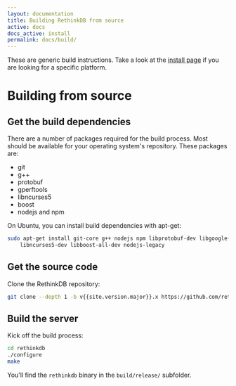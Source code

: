 ```yaml
---
layout: documentation
title: Building RethinkDB from source
active: docs
docs_active: install
permalink: docs/build/
---
```


These are generic build instructions. Take a look at the [install page](/docs/install/)
if you are looking for a specific platform.

# Building from source #

## Get the build dependencies ##

There are a number of packages required for the build process. Most
should be available for your operating system's repository. These packages are:

- git
- g++
- protobuf
- gperftools
- libncurses5
- boost
- nodejs and npm


On Ubuntu, you can install build dependencies with apt-get:

```bash
sudo apt-get install git-core g++ nodejs npm libprotobuf-dev libgoogle-perftools-dev \
    libncurses5-dev libboost-all-dev nodejs-legacy
```

## Get the source code ##
Clone the RethinkDB repository:

```bash
git clone --depth 1 -b v{{site.version.major}}.x https://github.com/rethinkdb/rethinkdb.git
```

## Build the server ##

Kick off the build process:

```bash
cd rethinkdb
./configure
make
```

You'll find the `rethinkdb` binary in the `build/release/` subfolder.
